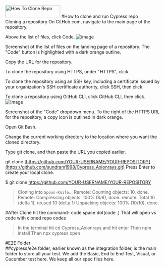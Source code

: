 <a href="https://tecadmin.net/wp-content/uploads/2021/10/git-clone-to-specific-directory.jpg" target="_blank"><img src="https://cdn.buymeacoffee.com/buttons/default-orange.png" alt="How To Clone Repo" height="41" width="174"></a>
#How to clone and run Cypress repo<br/>
Cloning a repository
On GitHub.com, navigate to the main page of the repository.

Above the list of files, click  Code.
![image](https://github.com/sundram1998/Cypress_Axionrays/assets/67402167/b04482b0-bb9a-4472-83b4-9d2ac69f36e5)



Screenshot of the list of files on the landing page of a repository. The "Code" button is highlighted with a dark orange outline.

Copy the URL for the repository.

To clone the repository using HTTPS, under "HTTPS", click.

To clone the repository using an SSH key, including a certificate issued by your organization's SSH certificate authority, click SSH, then click.

To clone a repository using GitHub CLI, click GitHub CLI, then click.
![image](https://github.com/sundram1998/Cypress_Axionrays/assets/67402167/88b9ffc2-f15a-4774-ac39-b2b3ba55e496)



Screenshot of the "Code" dropdown menu. To the right of the HTTPS URL for the repository, a copy icon is outlined in dark orange.

Open Git Bash.

Change the current working directory to the location where you want the cloned directory.

Type git clone, and then paste the URL you copied earlier.

git clone [https://github.com/YOUR-USERNAME/YOUR-REPOSITORY](https://github.com/sundram1998/Cypress_Axionrays.git)
Press Enter to create your local clone.

$ git clone https://github.com/YOUR-USERNAME/YOUR-REPOSITORY
> Cloning into `Spoon-Knife`...
> Remote: Counting objects: 10, done.
> Remote: Compressing objects: 100% (8/8), done.
> remote: Total 10 (delta 1), reused 10 (delta 1)
> Unpacking objects: 100% (10/10), done.

#After Clone hit the command- code space dot(code .) That will open vs code with cloned repo codes
> In the terminal hit cd Cypress_Axionrays and hit enter
> Then npm install
> Then npx cypress open


#E2E Folder<br/>
##cypress/e2e folder, earlier known as the integration folder, is the main folder to store all your test. We add the Basic, End to End Test, Visual, or Cucumber test here. We keep all our spec files here.<br/>
